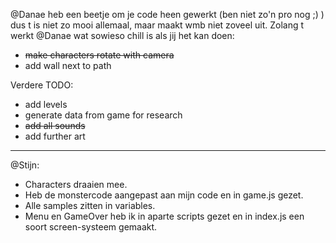 @Danae heb een beetje om je code heen gewerkt (ben niet zo'n pro nog ;) ) dus t is niet zo mooi allemaal, maar maakt wmb niet zoveel uit. Zolang t werkt
@Danae wat sowieso chill is als jij het kan doen:
- ~~make characters rotate with camera~~
- add wall next to path

Verdere TODO:
- add levels
- generate data from game for research
- ~~add all sounds~~
- add further art

---

@Stijn:
- Characters draaien mee.
- Heb de monstercode aangepast aan mijn code en in game.js gezet.
- Alle samples zitten in variables.
- Menu en GameOver heb ik in aparte scripts gezet en in index.js een soort screen-systeem gemaakt.
